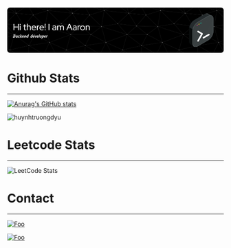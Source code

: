 <div align="center">

![Header](./public/github-header-image.png)

</div>

# Github Stats

---

[![Anurag's GitHub stats](https://github-readme-stats.vercel.app/api?username=huynhtruongdyu&theme=apprentice&ext=heatmap&show_icons=true)](https://github.com/anuraghazra/github-readme-stats)

<img src="https://github-readme-stats.vercel.app/api/top-langs/?username=huynhtruongdyu&show_icons=true&count_private=true&theme=apprentice&layout=compact&hide_progress=true" alt="huynhtruongdyu" />

# Leetcode Stats

---

![LeetCode Stats](https://leetcode.card.workers.dev/huynhtruongdyu?theme=auto&font=baloo&extension=null)

# Contact

---

<a href="https://www.linkedin.com/in/huynhtruongdyu/" rel="linkedin" target="_blank">![Foo](https://img.shields.io/badge/linkedin-%230077B5.svg?style=for-the-badge&logo=linkedin&logoColor=white)</a>

<a href="mailto:huynhtruongdyu@gmail.com" rel="some text">![Foo](https://img.shields.io/badge/Gmail-D14836?style=for-the-badge&logo=gmail&logoColor=white)</a>
